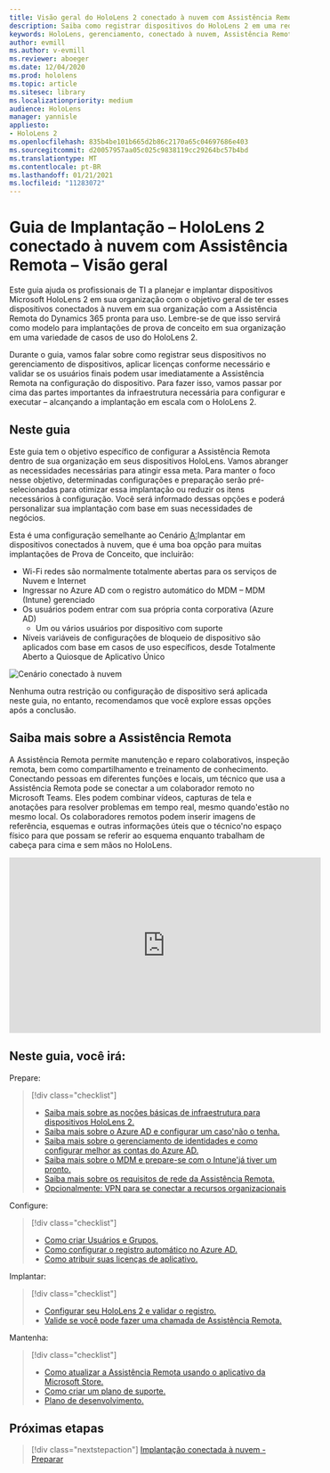 ```yaml
---
title: Visão geral do HoloLens 2 conectado à nuvem com Assistência Remota
description: Saiba como registrar dispositivos do HoloLens 2 em uma rede conectada à nuvem usando a Assistência Remota do Dynamics 365.
keywords: HoloLens, gerenciamento, conectado à nuvem, Assistência Remota, AAD, Azure AD, MDM, Gerenciamento de Dispositivo Móvel
author: evmill
ms.author: v-evmill
ms.reviewer: aboeger
ms.date: 12/04/2020
ms.prod: hololens
ms.topic: article
ms.sitesec: library
ms.localizationpriority: medium
audience: HoloLens
manager: yannisle
appliesto:
- HoloLens 2
ms.openlocfilehash: 835b4be101b665d2b86c2170a65c04697686e403
ms.sourcegitcommit: d20057957aa05c025c9838119cc29264bc57b4bd
ms.translationtype: MT
ms.contentlocale: pt-BR
ms.lasthandoff: 01/21/2021
ms.locfileid: "11283072"
---
```

# Guia de Implantação – HoloLens 2 conectado à nuvem com Assistência Remota – Visão geral

Este guia ajuda os profissionais de TI a planejar e implantar dispositivos Microsoft HoloLens 2 em sua organização com o objetivo geral de ter esses dispositivos conectados à nuvem em sua organização com a Assistência Remota do Dynamics 365 pronta para uso. Lembre-se de que isso servirá como modelo para implantações de prova de conceito em sua organização em uma variedade de casos de uso do HoloLens 2.

Durante o guia, vamos falar sobre como registrar seus dispositivos no gerenciamento de dispositivos, aplicar licenças conforme necessário e validar se os usuários finais podem usar imediatamente a Assistência Remota na configuração do dispositivo. Para fazer isso, vamos passar por cima das partes importantes da infraestrutura necessária para configurar e executar – alcançando a implantação em escala com o HoloLens 2.

## Neste guia

Este guia tem o objetivo específico de configurar a Assistência Remota dentro de sua organização em seus dispositivos HoloLens. Vamos abranger as necessidades necessárias para atingir essa meta. Para manter o foco nesse objetivo, determinadas configurações e preparação serão pré-selecionadas para otimizar essa implantação ou reduzir os itens necessários à configuração. Você será informado dessas opções e poderá personalizar sua implantação com base em suas necessidades de negócios.

Esta é uma configuração semelhante ao Cenário [A:](https://docs.microsoft.com/hololens/common-scenarios#scenario-a)Implantar em dispositivos conectados à nuvem, que é uma boa opção para muitas implantações de Prova de Conceito, que incluirão:

- Wi-Fi redes são normalmente totalmente abertas para os serviços de Nuvem e Internet
- Ingressar no Azure AD com o registro automático do MDM – MDM (Intune) gerenciado
- Os usuários podem entrar com sua própria conta corporativa (Azure AD)
  - Um ou vários usuários por dispositivo com suporte
- Níveis variáveis de configurações de bloqueio de dispositivo são aplicados com base em casos de uso específicos, desde Totalmente Aberto a Quiosque de Aplicativo Único

![Cenário conectado à nuvem](./images/cloud-connected-guide-diagram.png)

Nenhuma outra restrição ou configuração de dispositivo será aplicada neste guia, no entanto, recomendamos que você explore essas opções após a conclusão.

## Saiba mais sobre a Assistência Remota

A Assistência Remota permite manutenção e reparo colaborativos, inspeção remota, bem como compartilhamento e treinamento de conhecimento. Conectando pessoas em diferentes funções e locais, um técnico que usa a Assistência Remota pode se conectar a um colaborador remoto no Microsoft Teams. Eles podem combinar vídeos, capturas de tela e anotações para resolver problemas em tempo real, mesmo quando&#39;estão no mesmo local. Os colaboradores remotos podem inserir imagens de referência, esquemas e outras informações úteis que o técnico&#39;no espaço físico para que possam se referir ao esquema enquanto trabalham de cabeça para cima e sem mãos no HoloLens.

<iframe width="560" height="315" src="https://www.youtube.com/embed/d3YT8j0yYl0" frameborder="0" allow="accelerometer; autoplay; clipboard-write; encrypted-media; gyroscope; picture-in-picture" allowfullscreen></iframe>

## Neste guia, você irá:

Prepare:

> [!div class="checklist"]
> - [Saiba mais sobre as noções básicas de infraestrutura para dispositivos HoloLens 2.](hololens2-cloud-connected-prepare.md#infrastructure-essentials)
> - [Saiba mais sobre o Azure AD e configurar um caso&#39;não o tenha.](hololens2-cloud-connected-prepare.md#azure-active-directory)
> - [Saiba mais sobre o gerenciamento de identidades e como configurar melhor as contas do Azure AD.](hololens2-cloud-connected-prepare.md#identity-management)
> - [Saiba mais sobre o MDM e prepare-se com o Intune&#39;já tiver um pronto.](hololens2-cloud-connected-prepare.md#mobile-device-management)
> - [Saiba mais sobre os requisitos de rede da Assistência Remota.](hololens2-cloud-connected-prepare.md#network)
> - [Opcionalmente: VPN para se conectar a recursos organizacionais](/hololens2-cloud-connected-prepare.md#optional-connect-your-hololens-to-vpn)

Configure:

> [!div class="checklist"]
> - [Como criar Usuários e Grupos.](hololens2-cloud-connected-configure.md#azure-users-and-groups)
> - [Como configurar o registro automático no Azure AD.](hololens2-cloud-connected-configure.md#auto-enrollment-on-hololens-2)
> - [Como atribuir suas licenças de aplicativo.](hololens2-cloud-connected-configure.md#application-licenses)

Implantar:

> [!div class="checklist"]
> - [Configurar seu HoloLens 2 e validar o registro.](hololens2-cloud-connected-deploy.md#enrollment-validation)
> - [Valide se você pode fazer uma chamada de Assistência Remota.](hololens2-cloud-connected-deploy.md#remote-assist-call-validation)

Mantenha:

> [!div class="checklist"]
> - [Como atualizar a Assistência Remota usando o aplicativo da Microsoft Store.](hololens2-cloud-connected-maintain.md#updates)
> - [Como criar um plano de suporte.](hololens2-cloud-connected-maintain.md#support-plan)
> - [Plano de desenvolvimento.](hololens2-cloud-connected-maintain.md#development-plan)

## Próximas etapas

> [!div class="nextstepaction"]
> [Implantação conectada à nuvem - Preparar](hololens2-cloud-connected-prepare.md)

